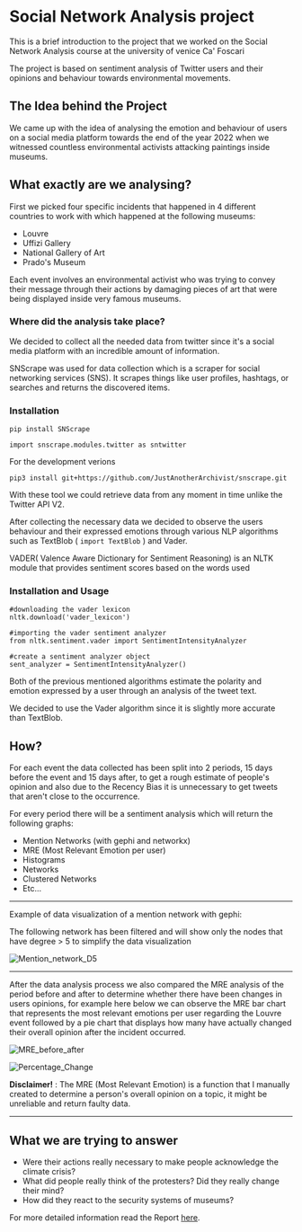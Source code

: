 # Social Network Analysis project

This is a brief introduction to the project that we worked on the Social Network Analysis course at the university of venice Ca' Foscari

The project is based on sentiment analysis of Twitter users and their opinions and behaviour towards environmental movements.

## The Idea behind the Project

We came up with the idea of analysing the emotion and behaviour of users on a social media platform towards the end of the year 2022 when we witnessed countless environmental activists attacking paintings inside museums.

## What exactly are we analysing?

First we picked four specific incidents that happened in 4 different countries to work with which happened at the following museums:
- Louvre
- Uffizi Gallery
- National Gallery of Art
- Prado's Museum

Each event involves an environmental activist who was trying to convey their message through their actions by damaging pieces of art that were being displayed inside very famous museums.


### Where did the analysis take place?

We decided to collect all the needed data from twitter since it's a social media platform with an incredible amount of information.

SNScrape was used for data collection which is a scraper for social networking services (SNS). It scrapes things like user profiles, hashtags, or searches and returns the discovered items.

### Installation
```
pip install SNScrape

import snscrape.modules.twitter as sntwitter
```
For the development verions
```
pip3 install git+https://github.com/JustAnotherArchivist/snscrape.git
```

With these tool we could retrieve data from any moment in time unlike the Twitter API V2.

After collecting the necessary data we decided to observe the users behaviour and their expressed emotions through various NLP algorithms such as TextBlob
( ` import TextBlob ` ) and Vader.

VADER( Valence Aware Dictionary for Sentiment Reasoning) is an NLTK module that provides sentiment scores based on the words used

### Installation and Usage
``` 
#downloading the vader lexicon
nltk.download('vader_lexicon')

#importing the vader sentiment analyzer
from nltk.sentiment.vader import SentimentIntensityAnalyzer

#create a sentiment analyzer object
sent_analyzer = SentimentIntensityAnalyzer()
```

Both of the previous mentioned algorithms estimate the polarity and emotion expressed by a user through an analysis of the tweet text.

We decided to use the Vader algorithm since it is slightly more accurate than TextBlob.

## How?

For each event the data collected has been split into 2 periods, 15 days before the event and 15 days after, to get a rough estimate of people's opinion and also due to the Recency Bias it is unnecessary to get tweets that aren't close to the occurrence.

For every period there will be a sentiment analysis which will return the following graphs:
- Mention Networks (with gephi and networkx)
- MRE (Most Relevant Emotion per user)
- Histograms
- Networks
- Clustered Networks
- Etc...

***
Example of data visualization of a mention network with gephi:

The following network has been filtered and will show only the nodes that have degree > 5 to simplify the data visualization

![Mention_network_D5](https://user-images.githubusercontent.com/79638739/225742930-a8321e6e-ffa4-4ae7-83bc-07355fd667b6.png)

***

After the data analysis process we also compared the MRE analysis of the period before and after to determine whether there have been changes in users opinions, for example here below we can observe the MRE bar chart that represents the most relevant emotions per user regarding the Louvre event followed by a pie chart that displays how many have actually changed their overall opinion after the incident occurred.

![MRE_before_after](https://user-images.githubusercontent.com/79638739/225744509-7291f0ea-28a2-4bbb-be26-93bb27baafff.png)


![Percentage_Change](https://user-images.githubusercontent.com/79638739/225742406-841ee6cd-d9fd-4d21-a63a-00863fd5f97a.png)

**Disclaimer!** : The MRE (Most Relevant Emotion) is a function that I manually created to determine a person's overall opinion on a topic, it might be unreliable and return faulty data.

***

## What we are trying to answer

- Were their actions really necessary to make people acknowledge the climate crisis?
- What did people really think of the protesters? Did they really change their mind?
- How did they react to the security systems of museums?

For more detailed information read the Report [here](https://github.com/Jimpoz/SocialNetworkAnalysisProject/blob/main/Report/Final_Version/SNA_Report.docx).
